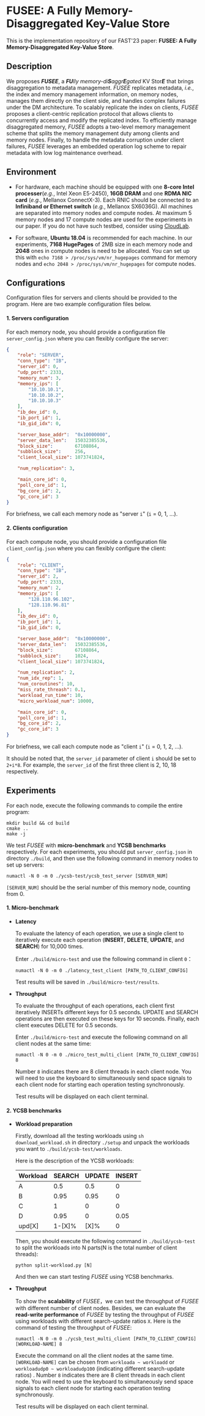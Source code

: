 # FUSEE: A Fully Memory-Disaggregated Key-Value Store


This is the implementation repository of our FAST'23 paper: **FUSEE: A Fully Memory-Disaggregated Key-Value Store**.



## Description

We proposes ***FUSEE***, a <em><strong>FU</strong>lly memory-di<strong>S</strong>aggr<strong>E</strong>gated</em> KV Stor***E*** that brings disaggregation to metadata management. *FUSEE* replicates metadata, *i.e.*, the index and memory management information, on memory nodes, manages them directly on the client side, and handles complex failures under the DM architecture. To scalably replicate the index on clients, *FUSEE* proposes a client-centric replication protocol that allows clients to concurrently access and modify the replicated index. To efficiently manage disaggregated memory, *FUSEE* adopts a two-level memory management scheme that splits the memory management duty among clients and memory nodes. Finally, to handle the metadata corruption under client failures, *FUSEE* leverages an embedded operation log scheme to repair metadata with low log maintenance overhead.


## Environment

* For hardware, each machine should be equipped with one **8-core Intel processer**(*e.g.*, Intel Xeon E5-2450),  **16GB DRAM**  and one **RDMA NIC card** (*e.g.*, Mellanox ConnectX-3). Each RNIC should be connected to an **Infiniband or Ethernet switch** (*e.g.*, Mellanox SX6036G). All machines are separated into memory nodes and compute nodes. At maximum 5 memory nodes and 17 compute nodes are used for the experiments in our paper. If you do not have such testbed, consider using [CloudLab](https://www.cloudlab.us/).

* For software, **Ubuntu 18.04** is recommended for each machine.  In our experiments, **7168 HugePages** of 2MB size in each memory node and **2048** ones in compute nodes is need to be allocated. You can set up this with  `echo 7168 > /proc/sys/vm/nr_hugepages` command for memory nodes and `echo 2048 > /proc/sys/vm/nr_hugepages` for compute nodes.



## Configurations

Configuration files for servers and clients should be provided to the program. Here are two example configuration files below.

#### 1. Servers configuration

For each memory node, you should provide a configuration file `server_config.json`  where you can flexibly configure the server:

```json
{
    "role": "SERVER",
    "conn_type": "IB",
    "server_id": 0,
    "udp_port": 2333,
    "memory_num": 3,
    "memory_ips": [
        "10.10.10.1",
        "10.10.10.2",
        "10.10.10.3"
    ],
    "ib_dev_id": 0,
    "ib_port_id": 1,
    "ib_gid_idx": 0,

    "server_base_addr":  "0x10000000",
    "server_data_len":   15032385536,
    "block_size":        67108864,
    "subblock_size":     256,
    "client_local_size": 1073741824,

    "num_replication": 3,

    "main_core_id": 0,
    "poll_core_id": 1,
    "bg_core_id": 2,
    "gc_core_id": 3
}
```

For briefness, we call each memory node as "server `i`" (`i` = 0, 1, ...).

#### 2. Clients configuration

For each compute node, you should provide a configuration file `client_config.json` where you can flexibly configure the client:

```json
{
    "role": "CLIENT",
    "conn_type": "IB",
    "server_id": 2,
    "udp_port": 2333,
    "memory_num": 2,
    "memory_ips": [
        "128.110.96.102",
        "128.110.96.81"
    ],
    "ib_dev_id": 0,
    "ib_port_id": 1,
    "ib_gid_idx": 0,

    "server_base_addr":  "0x10000000",
    "server_data_len":   15032385536,
    "block_size":        67108864,
    "subblock_size":     1024,
    "client_local_size": 1073741824,

    "num_replication": 2,
    "num_idx_rep": 1,
    "num_coroutines": 10,
    "miss_rate_threash": 0.1,
    "workload_run_time": 10,
    "micro_workload_num": 10000,

    "main_core_id": 0,
    "poll_core_id": 1,
    "bg_core_id": 2,
    "gc_core_id": 3
}
```

For briefness, we call each compute node as "client `i`" (`i` = 0, 1, 2, ...).

It should be noted that, the `server_id` parameter of client `i` should be set to `2+i*8`. For example, the `server_id` of the first three client is 2, 10, 18 respectively.



## Experiments

For each node, execute the following commands to compile the entire program:

```shell
mkdir build && cd build
cmake ..
make -j
```

We test *FUSEE* with **micro-benchmark** and **YCSB benchmarks** respectively. For each experiments, you should put `server_config.json` in directory `./build`, and then use the following command in memory nodes to set up servers:

```shell
numactl -N 0 -m 0 ./ycsb-test/ycsb_test_server [SERVER_NUM]
```

`[SERVER_NUM]` should be the serial number of this memory node, counting from 0.



#### 1. Micro-benchmark

* **Latency**

    To evaluate the latency of each operation, we use a single client to iteratively execute each operation (**INSERT**, **DELETE**, **UPDATE**, and **SEARCH**) for 10,000 times.

    Enter `./build/micro-test` and use the following command in client `0`：

    ```shell
    numactl -N 0 -m 0 ./latency_test_client [PATH_TO_CLIENT_CONFIG]
    ```

    Test results will be saved in `./build/micro-test/results`.

* **Throughput**

    To evaluate the throughput of each operations, each client first iteratively INSERTs different keys for 0.5 seconds. UPDATE and SEARCH operations are then executed on these keys for 10 seconds. Finally, each client executes DELETE for 0.5 seconds.

    Enter `./build/micro-test` and execute the following command on all client nodes at the same time:

    ```shell
    numactl -N 0 -m 0 ./micro_test_multi_client [PATH_TO_CLIENT_CONFIG] 8
    ```

    Number `8` indicates there are 8 client threads in each client node. You will need to use the keyboard to simultaneously send space signals to each client node for starting each operation testing synchronously.

    Test results will be displayed on each client terminal.



#### 2. YCSB benchmarks 

* **Workload preparation**

    Firstly, download all the testing workloads using `sh download_workload.sh` in directory `./setup` and unpack the workloads you want to `./build/ycsb-test/workloads`.

    Here is the description of the YCSB workloads:

    | Workload | SEARCH | UPDATE | INSERT |
    | -------- | ------ | ------ | ------ |
    | A        | 0.5    | 0.5    | 0      |
    | B        | 0.95   | 0.95   | 0      |
    | C        | 1      | 0      | 0      |
    | D        | 0.95   | 0      | 0.05   |
    | upd[X]   | 1-[X]% | [X]%   | 0      |

    Then, you should execute the following command in `./build/ycsb-test` to split the workloads into N parts(N is the total number of client threads):

    ```shell
    python split-workload.py [N]
    ```

    And then we can  start testing *FUSEE* using YCSB benchmarks.

* **Throughput**

    To show the **scalability** of *FUSEE*，we can test the throughput of *FUSEE* with different number of client nodes. Besides, we can evaluate the **read-write performance** of *FUSEE* by testing the throughput of *FUSEE* using workloads with different search-update ratios `X`. Here is the command of testing the throughput of *FUSEE*:

    ```shell
    numactl -N 0 -m 0 ./ycsb_test_multi_client [PATH_TO_CLIENT_CONFIG] [WORKLOAD-NAME] 8
    ```

    Execute the command on all the client nodes at the same time. `[WORKLOAD-NAME]` can be chosen from `workloada ~ workloadd` or `workloadudp0 ~ workloadudp100` (indicating different search-update ratios) .  Number `8` indicates there are 8 client threads in each client node. You will need to use the keyboard to simultaneously send space signals to each client node for starting each operation testing synchronously.

    Test results will be displayed on each client terminal.


